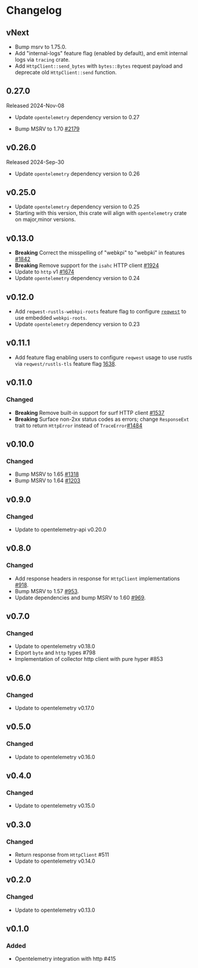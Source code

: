 # Changelog

## vNext

- Bump msrv to 1.75.0.
- Add "internal-logs" feature flag (enabled by default), and emit internal logs via `tracing` crate.
- Add `HttpClient::send_bytes` with `bytes::Bytes` request payload and deprecate old `HttpClient::send` function.

## 0.27.0

Released 2024-Nov-08

- Update `opentelemetry` dependency version to 0.27

- Bump MSRV to 1.70 [#2179](https://github.com/open-telemetry/opentelemetry-rust/pull/2179)

## v0.26.0
Released 2024-Sep-30

- Update `opentelemetry` dependency version to 0.26

## v0.25.0

- Update `opentelemetry` dependency version to 0.25
- Starting with this version, this crate will align with `opentelemetry` crate
  on major,minor versions.
  
## v0.13.0

- **Breaking** Correct the misspelling of "webkpi" to "webpki" in features [#1842](https://github.com/open-telemetry/opentelemetry-rust/pull/1842)
- **Breaking** Remove support for the `isahc` HTTP client [#1924](https://github.com/open-telemetry/opentelemetry-rust/pull/1924)
- Update to `http` v1 [#1674](https://github.com/open-telemetry/opentelemetry-rust/pull/1674)
- Update `opentelemetry` dependency version to 0.24

## v0.12.0

- Add `reqwest-rustls-webkpi-roots` feature flag to configure [`reqwest`](https://docs.rs/reqwest/0.11.27/reqwest/index.html#optional-features) to use embedded `webkpi-roots`.
- Update `opentelemetry` dependency version to 0.23

## v0.11.1

- Add feature flag enabling users to configure `reqwest` usage to use rustls via
  `reqwest/rustls-tls` feature flag
  [1638](https://github.com/open-telemetry/opentelemetry-rust/pull/1638).

## v0.11.0

### Changed

- **Breaking** Remove built-in support for surf HTTP client [#1537](https://github.com/open-telemetry/opentelemetry-rust/pull/1537)
- **Breaking** Surface non-2xx status codes as errors; change `ResponseExt` trait to return `HttpError` instead of `TraceError`[#1484](https://github.com/open-telemetry/opentelemetry-rust/pull/1484)

## v0.10.0

### Changed

- Bump MSRV to 1.65 [#1318](https://github.com/open-telemetry/opentelemetry-rust/pull/1318)
- Bump MSRV to 1.64 [#1203](https://github.com/open-telemetry/opentelemetry-rust/pull/1203)

## v0.9.0

### Changed

- Update to opentelemetry-api v0.20.0

## v0.8.0

### Changed
- Add response headers in response for `HttpClient` implementations [#918](https://github.com/open-telemetry/opentelemetry-rust/pull/918).
- Bump MSRV to 1.57 [#953](https://github.com/open-telemetry/opentelemetry-rust/pull/953).
- Update dependencies and bump MSRV to 1.60 [#969](https://github.com/open-telemetry/opentelemetry-rust/pull/969).

## v0.7.0

### Changed

- Update to opentelemetry v0.18.0
- Export `byte` and `http` types #798
- Implementation of collector http client with pure hyper #853

## v0.6.0

### Changed

- Update to opentelemetry v0.17.0

## v0.5.0

### Changed

- Update to opentelemetry v0.16.0

## v0.4.0

### Changed

- Update to opentelemetry v0.15.0

## v0.3.0

### Changed

- Return response from `HttpClient` #511
- Update to opentelemetry v0.14.0

## v0.2.0

### Changed
- Update to opentelemetry v0.13.0

## v0.1.0

### Added

- Opentelemetry integration with http #415
